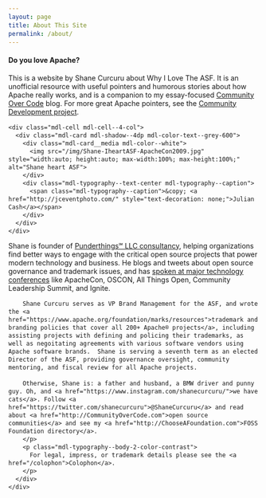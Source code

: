 ```yaml
---
layout: page
title: About This Site
permalink: /about/
---
```


<!-- TODO: use plainer layout so we can setup entire layout area -->
<main class="mdl-layout__content">
  <div class="mdl-grid">
    <div class="mdl-cell mdl-cell--6-col">
      <div class="mdl-card mdl-shadow--4dp mdl-color-text--grey-800">
        <div class="mdl-card__title">
          <h4 class="mdl-card__title-text">Do you love Apache?</h4>
        </div>
        <div class="mdl-card__supporting-text">
          This is a website by <span itemscope itemtype="http://schema.org/Person" itemprop="author"><span itemprop="name">Shane Curcuru</span></span> about Why I Love The ASF.  It is an unofficial resource with useful pointers and humorous stories about how Apache really works, and is a companion to my essay-focused
          <a href="http://communityovercode.com/">Community Over Code</a> blog.
          For more great Apache pointers, see the <a href="http://community.apache.org/">Community Development project</a>.
        </div>
      </div>
    </div>

    <div class="mdl-cell mdl-cell--4-col">
      <div class="mdl-card mdl-shadow--4dp mdl-color-text--grey-600">
        <div class="mdl-card__media mdl-color--white">
          <img src="/img/Shane-IheartASF-ApacheCon2009.jpg" style="width:auto; height:auto; max-width:100%; max-height:100%;" alt="Shane heart ASF">
        </div>
        <div class="mdl-typography--text-center mdl-typography--caption">
          <span class="mdl-typography--caption">&copy; <a href="http://jceventphoto.com/" style="text-decoration: none;">Julian Cash</a></span>
        </div>
      </div>
    </div>
  </div>

  <div class="mdl-grid">
    <div class="mdl-cell mdl-card mdl-cell--10-col">
      <div class="mdl-card__supporting-text">
        <p>
        Shane is founder of <a href="http://punderthings.com/">Punderthings℠ LLC consultancy</a>, helping organizations find better ways to engage with the critical open source projects that power modern technology and business.  He blogs and tweets about open source governance and trademark issues, and has <a href="http://ShaneSlides.com/">spoken at major technology conferences</a> like ApacheCon, OSCON, All Things Open, Community Leadership Summit, and Ignite.

        Shane Curcuru serves as VP Brand Management for the ASF, and wrote the <a href="https://www.apache.org/foundation/marks/resources">trademark and branding policies that cover all 200+ Apache® projects</a>, including assisting projects with defining and policing their trademarks, as well as negoitating agreements with various software vendors using Apache software brands.  Shane is serving a seventh term as an elected Director of the ASF, providing governance oversight, community mentoring, and fiscal review for all Apache projects.

        Otherwise, Shane is: a father and husband, a BMW driver and punny guy. Oh, and <a href="https://www.instagram.com/shanecurcuru/">we have cats</a>. Follow <a href="https://twitter.com/shanecurcuru">@ShaneCurcuru</a> and read about <a href="http://CommunityOverCode.com">open source communities</a> and see my <a href="http://ChooseAFoundation.com">FOSS Foundation directory</a>.
        </p>
        <p class="mdl-typography--body-2-color-contrast">
          For legal, impress, or trademark details please see the <a href="/colophon">Colophon</a>.
        </p>
      </div>
    </div>
  </div>
</main>
